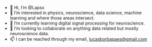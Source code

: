 - 👋 Hi, I’m @Lapsx
- 👀 I’m interested in physics, neuroscience, data science, machine learning and where those areas intersect.
- 🌱 I’m currently learning digital signal processing for neuroscience.
- 💞️ I’m looking to collaborate on anything data related but mostly neuroscience data.
- 📫 I can be reached through my email, lucasborbapaes@gmail.com

<!---
Lapsx/Lapsx is a ✨ special ✨ repository because its `README.md` (this file) appears on your GitHub profile.
You can click the Preview link to take a look at your changes.
--->
